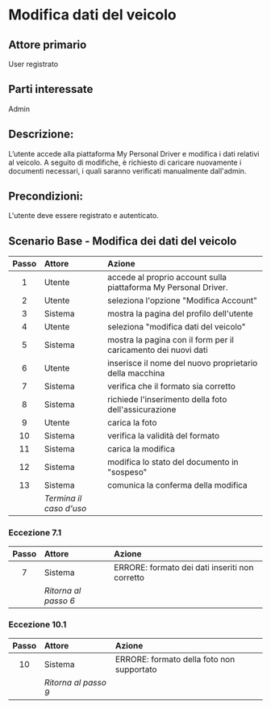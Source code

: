 # Modifica dati del veicolo
## Attore primario
User registrato

## Parti interessate
Admin

## Descrizione:  
L’utente accede alla piattaforma My Personal Driver e modifica i dati relativi al veicolo. A seguito di modifiche, 
è richiesto di caricare nuovamente i documenti necessari, i quali saranno verificati manualmente dall'admin.

## Precondizioni: 
L'utente deve essere registrato e autenticato.

## Scenario Base - Modifica dei dati del veicolo
| Passo | Attore                  | Azione                                                          | 
|:-----:|:------------------------|:----------------------------------------------------------------| 
|   1   | Utente                  | accede al proprio account sulla piattaforma My Personal Driver. | 
|   2   | Utente                  | seleziona l'opzione "Modifica Account"                          |
|   3   | Sistema                 | mostra la pagina del profilo dell'utente                        | 
|   4   | Utente                  | seleziona "modifica dati del veicolo"                           |
|   5   | Sistema                 | mostra la pagina con il form per il caricamento dei nuovi dati  |
|   6   | Utente                  | inserisce il nome del nuovo proprietario della macchina         |
|   7   | Sistema                 | verifica che il formato sia corretto                            |
|   8   | Sistema                 | richiede l'inserimento della foto dell'assicurazione            |
|   9   | Utente                  | carica la foto                                                  |
|  10   | Sistema                 | verifica la validità del formato                                |
|  11   | Sistema                 | carica la modifica                                              |
|  12   | Sistema                 | modifica lo stato del documento in "sospeso"                    |
|  13   | Sistema                 | comunica la conferma della modifica                             |
|       | *Termina il caso d'uso* |                                                                 |

### Eccezione 7.1
| Passo | Attore               | Azione                                         | 
|:-----:|:---------------------|:-----------------------------------------------| 
|   7   | Sistema              | ERRORE: formato dei dati inseriti non corretto |
|       | *Ritorna al passo 6* |                                                |

### Eccezione 10.1
| Passo | Attore               | Azione                                    | 
|:-----:|:---------------------|:------------------------------------------| 
|  10   | Sistema              | ERRORE: formato della foto non supportato |
|       | *Ritorna al passo 9* |                                           |